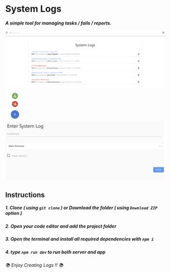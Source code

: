  # System Logs
***A simple tool for managing tasks / fails / reports.***

<img src="images/1.png" width=1000>
<img src="images/2.png" width=50>
<img src="images/3.png" width=500>

## Instructions
##### 1. Clone ***( using `git clone` )*** or Download the folder ***( using ***`Download ZIP`*** option )*** #####
##### 2. Open your code editor and add the project folder #####
##### 3. Open the terminal and install all required dependencies with ***`npm i`*** #####
##### 4. type ***`npm run dev`*** to run both server and app #####

 ###### 📚 *Enjoy Creating Logs !!* 📚 ######

